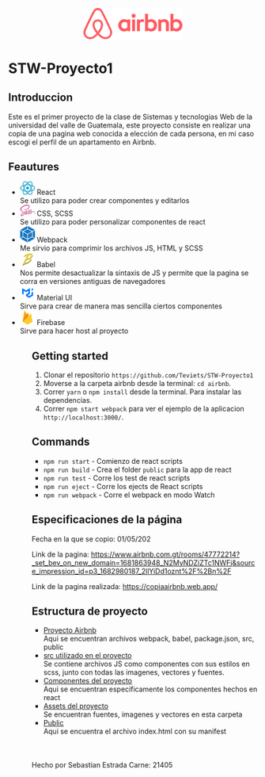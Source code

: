 <p align="center">
    <img src="./airbnb/src/assets/img/logo.png" alt="Descripción de la imagen" style="width: 200px; height: auto;"/>
</p>

# STW-Proyecto1

## Introduccion

Este es el primer proyecto de la clase de Sistemas y tecnologias Web de la universidad del valle de Guatemala, este proyecto consiste en realizar una copia de una pagina web conocida a elección de cada persona, en mi caso escogi el perfil de un apartamento en Airbnb.

## Feautures

<ul>
    <li>
        <img src="./airbnb/src/assets/img/react.png" style= "width: 30px; height: auto;"/> React
        <br>Se utilizo para poder crear componentes y editarlos
    </li>
    <li>
        <img src="./airbnb/src/assets/vectores/styles.svg" style= "width: 30px; height: auto;"/> CSS, SCSS
        <br>Se utilizo para poder personalizar componentes de react
    </li>
    <li>
        <img src="./airbnb/src/assets/img/webpack.png" style= "width: 30px; height: auto;"/> Webpack
        <br>Me sirvio para comprimir los archivos JS, HTML y SCSS
    </li>
    <li>
        <img src="./airbnb/src/assets/img/babel.png" style= "width: 30px; height: auto;"/> Babel
        <br>Nos permite desactualizar la sintaxis de JS y permite que la pagina se corra en versiones antiguas de navegadores
    </li>
    <li>
        <img src="./airbnb/src/assets/img/mui.png" style= "width: 30px; height: auto;"/> Material UI
        <br>Sirve para crear de manera mas sencilla ciertos componentes
    </li>
    <li>
        <img src="./airbnb/src/assets/img/firebase.png" style= "width: 30px; height: auto;"/> Firebase
        <br>Sirve para hacer host al proyecto
    </li>
<ul>

## Getting started

1. Clonar el repositorio `https://github.com/Teviets/STW-Proyecto1`
2. Moverse a la carpeta airbnb desde la terminal: `cd airbnb`.<br />
3. Correr `yarn` o `npm install` desde la terminal. Para instalar las dependencias.<br />
4. Correr `npm start webpack` para ver el ejemplo de la aplicacion `http://localhost:3000/`.<br />

## Commands

- `npm run start` - Comienzo de react scripts
- `npm run build` - Crea el folder `public` para la app de react
- `npm run test` - Corre los test de react scripts
- `npm run eject` - Corre los ejects de React scripts
- `npm run webpack` - Corre el webpack en modo Watch

## Especificaciones de la página

Fecha en la que se copio: 01/05/202

Link de la pagina: https://www.airbnb.com.gt/rooms/47772214?_set_bev_on_new_domain=1681863948_N2MyNDZiZTc1NWFj&source_impression_id=p3_1682980187_2llYiDd1oznt%2F%2Bn%2F

Link de la pagina realizada: https://copiaairbnb.web.app/

## Estructura de proyecto

<ul>
    <li><a href="https://github.com/Teviets/STW-Proyecto1/tree/main/airbnb">Proyecto Airbnb</a><br>
        Aqui se encuentran archivos webpack, babel, package.json, src, public
    </li>
    <li><a href="https://github.com/Teviets/STW-Proyecto1/tree/main/airbnb/src">src utilizado en el proyecto</a><br>
        Se contiene archivos JS como componentes con sus estilos en scss, junto con todas las imagenes, vectores y fuentes.
    </li>
    <li><a href="https://github.com/Teviets/STW-Proyecto1/tree/main/airbnb/src/components">Componentes del proyecto<a><br>
        Aqui se encuentran especificamente los componentes hechos en react
    </li>
    <li><a href="https://github.com/Teviets/STW-Proyecto1/tree/main/airbnb/src/assets">Assets del proyecto</a><br>
        Se encuentran fuentes, imagenes y vectores en esta carpeta
    </li>
    <li><a href="https://github.com/Teviets/STW-Proyecto1/tree/main/airbnb/public">Public</a><br>
        Aqui se encuentra el archivo index.html con su manifest
    </li>
</ul>

<br>
<br>
<br>
Hecho por Sebastian Estrada
Carne: 21405
